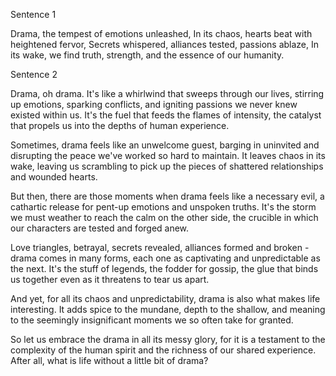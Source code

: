 Sentence 1

Drama, the tempest of emotions unleashed,
In its chaos, hearts beat with heightened fervor,
Secrets whispered, alliances tested, passions ablaze,
In its wake, we find truth, strength, and the essence of our humanity.


Sentence 2

Drama, oh drama. It's like a whirlwind that sweeps through our lives, stirring up emotions, sparking conflicts, and igniting passions we never knew existed within us. It's the fuel that feeds the flames of intensity, the catalyst that propels us into the depths of human experience.

Sometimes, drama feels like an unwelcome guest, barging in uninvited and disrupting the peace we've worked so hard to maintain. It leaves chaos in its wake, leaving us scrambling to pick up the pieces of shattered relationships and wounded hearts.

But then, there are those moments when drama feels like a necessary evil, a cathartic release for pent-up emotions and unspoken truths. It's the storm we must weather to reach the calm on the other side, the crucible in which our characters are tested and forged anew.

Love triangles, betrayal, secrets revealed, alliances formed and broken - drama comes in many forms, each one as captivating and unpredictable as the next. It's the stuff of legends, the fodder for gossip, the glue that binds us together even as it threatens to tear us apart.

And yet, for all its chaos and unpredictability, drama is also what makes life interesting. It adds spice to the mundane, depth to the shallow, and meaning to the seemingly insignificant moments we so often take for granted.

So let us embrace the drama in all its messy glory, for it is a testament to the complexity of the human spirit and the richness of our shared experience. After all, what is life without a little bit of drama?